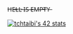 H̶E̶L̶L̶ ̶I̶S̶ ̶E̶M̶P̶T̶Y̶

[![tchtaibi's 42 stats](https://badge.mediaplus.ma/greenbinary/tchtaibi?1337Badge=off&42Network=off)](https://github.com/oakoudad/badge42)
